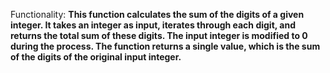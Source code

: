 Functionality: **This function calculates the sum of the digits of a given integer. It takes an integer as input, iterates through each digit, and returns the total sum of these digits. The input integer is modified to 0 during the process. The function returns a single value, which is the sum of the digits of the original input integer.**